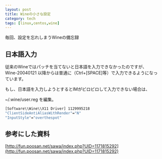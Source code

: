 ```yaml
---
layout: post
title: Wineの小さな設定
category: tech
tags: [linux,centos,wine]
---
```


毎回、設定を忘れしまうWineの備忘録

## 日本語入力

従来のWineではパッチを当てないと日本語を入力できなかったのですが、
Wine-20040121 以降からは普通に（Ctrl+[SPACE]等）で入力できるようになっています。

もし、日本語を入力しようとするとIMがビロビロして入力できない場合は、

~/.wine/user.reg を編集。

```bash
[Software\\Wine\\X11 Driver] 1129995218
"ClientSideAntiAliasWithRender"="N"
"InputStyle"="overthespot"
```

## 参考にした資料

[http://fun.poosan.net/sawa/index.php?UID=1171815292](http://fun.poosan.net/sawa/index.php?UID=1171815292)
